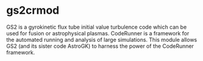 gs2crmod
========

GS2 is a gyrokinetic flux tube initial value turbulence code which can be used for fusion or astrophysical plasmas. CodeRunner is a framework for the automated running and analysis of large simulations. This module allows GS2 (and its sister code AstroGK) to harness the power of the CodeRunner framework.